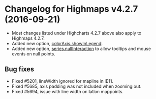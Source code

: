 # Changelog for Highmaps v4.2.7 (2016-09-21)
        
- Most changes listed under Highcharts 4.2.7 above also apply to Highmaps 4.2.7.
- Added new option, [colorAxis.showInLegend](https://api.highcharts.com/highmaps/colorAxis.showInLegend).
- Added new option, [series.nullInteraction](https://api.highcharts.com/highmaps/plotOptions.map.nullInteraction) to allow tooltips and mouse events on null points.

## Bug fixes
- Fixed #5201, lineWidth ignored for mapline in IE11.
- Fixed #5685, axis padding was not included when zooming out.
- Fixed #5694, issue with line width on latlon mappoints.